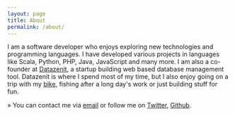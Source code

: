 ```yaml
---
layout: page
title: About
permalink: /about/
---
```


I am a software developer who enjoys exploring new technologies and programming languages. I have developed various projects in languages like Scala, Python, PHP, Java, JavaScript and many more. I am also a co-founder at [Datazenit](http://datazenit.com), a startup building web based database management tool. Datazenit is where I spend most of my time, but I also enjoy going on a trip with my [bike](http://2014.merida-bikes.com/en_int/bikes/cross/cross/2014/crossway-100-381.html), fishing after a long day's work or just building stuff for fun.  

» You can contact me via [email](mailto:lauris@discuss.lv) or follow me on [Twitter](http://twitter.com/lauriswat), [Github](http://github.com/lauris). 